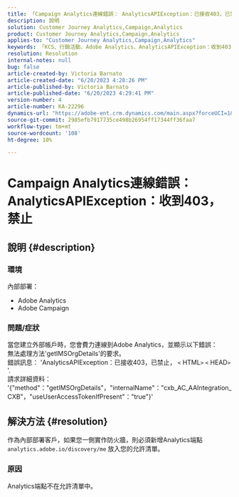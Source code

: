 ```yaml
---
title: 「Campaign Analytics連線錯誤： AnalyticsAPIException：已接收403，已禁止」
description: 說明
solution: Customer Journey Analytics,Campaign,Analytics
product: Customer Journey Analytics,Campaign,Analytics
applies-to: "Customer Journey Analytics,Campaign,Analytics"
keywords: 「KCS、行銷活動、Adobe Analytics、AnalyticsAPIException：收到403、禁止、錯誤、建立外部帳戶」
resolution: Resolution
internal-notes: null
bug: false
article-created-by: Victoria Barnato
article-created-date: "6/20/2023 4:28:26 PM"
article-published-by: Victoria Barnato
article-published-date: "6/20/2023 4:29:41 PM"
version-number: 4
article-number: KA-22296
dynamics-url: "https://adobe-ent.crm.dynamics.com/main.aspx?forceUCI=1&pagetype=entityrecord&etn=knowledgearticle&id=699cb47a-870f-ee11-8f6d-6045bd006149"
source-git-commit: 2985efb7917735ce498b26954ff17344ff36faa7
workflow-type: tm+mt
source-wordcount: '108'
ht-degree: 10%

---
```


# Campaign Analytics連線錯誤： AnalyticsAPIException：收到403，禁止

## 說明 {#description}


### <b>環境</b>

內部部署：

- Adobe Analytics
- Adobe Campaign


### 問題/症狀

當您建立外部帳戶時，您會費力連線到Adobe Analytics，並顯示以下錯誤：
<br>無法處理方法&#39;getIMSOrgDetails&#39;的要求。 <br>錯誤訊息： &#39;AnalyticsAPIException：已接收403，已禁止， `<` HTML`>` `<` HEAD`>` &#39;. <br>請求詳細資料： &#39;{&quot;method&quot;：&quot;getIMSOrgDetails&quot;，&quot;internalName&quot;：&quot;cxb_AC_AAIntegration_CXB&quot;，&quot;useUserAccessTokenIfPresent&quot;：&quot;true&quot;}&#39;

## 解決方法 {#resolution}


作為內部部署客戶，如果您一側實作防火牆，則必須新增Analytics端點 `analytics.adobe.io/discovery/me` 放入您的允許清單。

### 原因

Analytics端點不在允許清單中。
